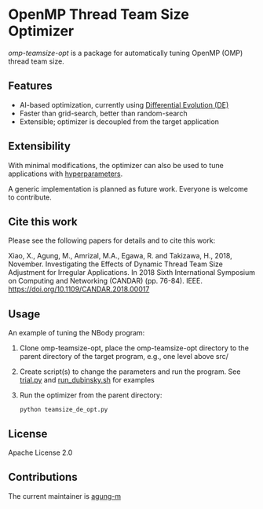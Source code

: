 # OpenMP Thread Team Size Optimizer
*omp-teamsize-opt* is a package for automatically tuning OpenMP (OMP) thread team size.

## Features
- AI-based optimization, currently using [Differential Evolution (DE)](https://en.wikipedia.org/wiki/Differential_evolution)
- Faster than grid-search, better than random-search 
- Extensible; optimizer is decoupled from the target application

## Extensibility
With minimal modifications, the optimizer can also be used to tune applications with [hyperparameters](https://en.wikipedia.org/wiki/Hyperparameter_optimization).

A generic implementation is planned as future work. Everyone is welcome to contribute.

## Cite this work
Please see the following papers for details and to cite this work:

Xiao, X., Agung, M., Amrizal, M.A., Egawa, R. and Takizawa, H., 2018, November. Investigating the Effects of Dynamic Thread Team Size Adjustment for Irregular Applications. In 2018 Sixth International Symposium on Computing and Networking (CANDAR) (pp. 76-84). IEEE. https://doi.org/10.1109/CANDAR.2018.00017


## Usage
An example of tuning the NBody program:

1. Clone omp-teamsize-opt, place the omp-teamsize-opt directory to the parent directory of the target program, e.g., one level above src/
2. Create script(s) to change the parameters and run the program. See [trial.py](/trial.py) and [run_dubinsky.sh](/run_dubinsky.sh) for examples
4. Run the optimizer from the parent directory:
   
   `python teamsize_de_opt.py`

## License
Apache License 2.0

## Contributions
The current maintainer is [agung-m](https://github.com/agung-m)


